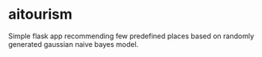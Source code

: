 # aitourism
Simple flask app recommending few predefined places based on randomly generated gaussian naive bayes model.
